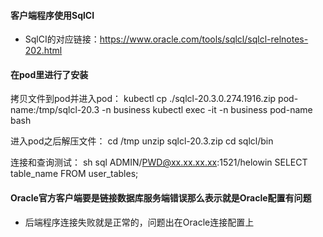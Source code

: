 #### 客户端程序使用SqlCI
* SqlCI的对应链接：https://www.oracle.com/tools/sqlcl/sqlcl-relnotes-202.html

#### 在pod里进行了安装
拷贝文件到pod并进入pod：
kubectl cp ./sqlcl-20.3.0.274.1916.zip pod-name:/tmp/sqlcl-20.3 -n business
kubectl exec -it -n business pod-name bash

进入pod之后解压文件：
cd /tmp
unzip sqlcl-20.3.zip
cd sqlcl/bin

连接和查询测试：
sh sql ADMIN/PWD@xx.xx.xx.xx:1521/helowin
SELECT table_name FROM user_tables;

#### Oracle官方客户端要是链接数据库服务端错误那么表示就是Oracle配置有问题
* 后端程序连接失败就是正常的，问题出在Oracle连接配置上



